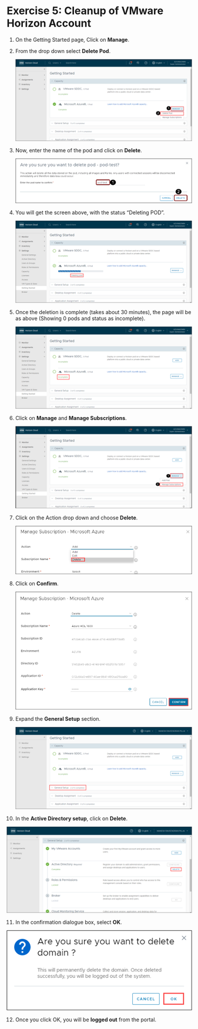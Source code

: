 # **Exercise 5: Cleanup of VMware Horizon Account**


1. On the Getting Started page, Click on **Manage**.

2. From the drop down select **Delete Pod**.

   ![ws name.](media/us48.png)
   

3. Now, enter the name of the pod and click on **Delete**.

   ![ws name.](media/us49.png)

4. You will get the screen above, with the status “Deleting POD”.

   ![ws name.](media/dp3.png)
   

5. Once the deletion is complete (takes about 30 minutes), the page will be as above (Showing 0 pods and status as incomplete).

   ![ws name.](media/dp4.png)

6. Click on **Manage** and **Manage Subscriptions**.

   ![ws name.](media/us50.png)
   

7. Click on the Action drop down and choose **Delete**.

   ![ws name.](media/dp6.png)
   

8. Click on **Confirm**.

   ![ws name.](media/dp7.png)
   

9. Expand the **General Setup** section.

   ![ws name.](media/dp8.png)
   

10. In the **Active Directory setup**, click on **Delete**.

   ![ws name.](media/dp9.png)
   

11. In the confirmation dialogue box, select **OK**.

   ![ws name.](media/dp10.png)
   


12. Once you click OK, you will be **logged out** from the portal. 
   
